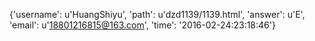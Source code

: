 {'username': u'HuangShiyu', 'path': u'dzd1139/1139.html', 'answer': u'E', 'email': u'18801216815@163.com', 'time': '2016-02-24:23:18:46'}